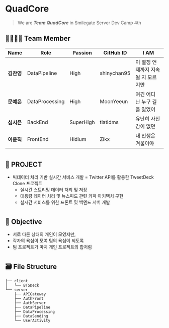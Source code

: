 # QuadCore 
> We are ***Team QuadCore*** in Smilegate Server Dev Camp 4th<br/>
## 👩‍👩‍👦‍👦 Team Member
|Name|Role|Passion|GitHub ID|I AM|
|----|----|-------|---------|-------|
|**김찬영**|DataPipeline|High|shinychan95|이 열정 언제까지 지속될 지 모르지만|
|**문예은**|DataProcessing|High|MoonYeeun|여긴 어디 난 누구 길을 잃었어|
|**심시은**|BackEnd|SuperHigh|tlatldms|유난히 자신감이 없던|
|**이윤직**|FrontEnd|Hidium|Zikx|내 인생은 겨울이야|  
#
## 🧸 PROJECT 
- 빅데이터 처리 기반 실시간 서비스 개발 = Twitter API를 활용한 TweetDeck Clone 프로젝트
  - 실시간 스트리밍 데이터 처리 및 저장
  - 대용량 데이터 처리 및 뉴스피드 관련 카파 아키텍처 구현
  - 실시간 서비스를 위한 프론트 및 백엔드 서버 개발  
# 
## 🏓 Objective
- 서로 다른 상태의 개인이 모였지만,
- 각자의 욕심이 모여 팀의 욕심이 되도록
- 팀 프로젝트가 마치 개인 프로젝트의 합처럼  
#
## 🗃 File Structure
```
├── client
│   └── BTSDeck
└── server
    ├── APIGateway
    ├── AuthFront
    ├── AuthServer
    ├── DataPipeline
    ├── DataProcessing
    ├── DataSending
    └── UserActivity
```




